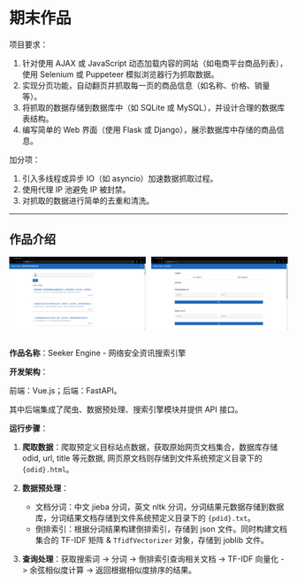 # 期末作品

项目要求：

1. 针对使用 AJAX 或 JavaScript 动态加载内容的网站（如电商平台商品列表），使用 Selenium 或 Puppeteer 模拟浏览器行为抓取数据。
2. 实现分页功能，自动翻页并抓取每一页的商品信息（如名称、价格、销量等）。
3. 将抓取的数据存储到数据库中（如 SQLite 或 MySQL），并设计合理的数据库表结构。
4. 编写简单的 Web 界面（使用 Flask 或 Django），展示数据库中存储的商品信息。

加分项：

1. 引入多线程或异步 IO（如 asyncio）加速数据抓取过程。
2. 使用代理 IP 池避免 IP 被封禁。
3. 对抓取的数据进行简单的去重和清洗。

---

## 作品介绍

<div style="display: flex; justify-content: space-between;">
  <img src="imgs/show-index.png" alt="show-index.png" style="width: 49%;">
  <img src="imgs/show-tasks.png" alt="show-tasks.png" style="width: 49%;">
</div>
<br/>

**作品名称**：Seeker Engine - 网络安全资讯搜索引擎

**开发架构**：

前端：Vue.js；后端：FastAPI。

其中后端集成了爬虫、数据预处理、搜索引擎模块并提供 API 接口。

**运行步骤**：

1. **爬取数据**：爬取预定义目标站点数据，获取原始网页文档集合，数据库存储 odid, url, title 等元数据, 网页原文档则存储到文件系统预定义目录下的 `{odid}.html`。
2. **数据预处理**：

   - 文档分词：中文 jieba 分词，英文 nltk 分词，分词结果元数据存储到数据库，分词结果文档存储到文件系统预定义目录下的 `{pdid}.txt`。
   - 倒排索引：根据分词结果构建倒排索引，存储到 json 文件。同时构建文档集合的 TF-IDF 矩阵 & `TfidfVectorizer` 对象，存储到 joblib 文件。

3. **查询处理**：获取搜索词 -> 分词 -> 倒排索引查询相关文档 -> TF-IDF 向量化 -> 余弦相似度计算 -> 返回根据相似度排序的结果。
